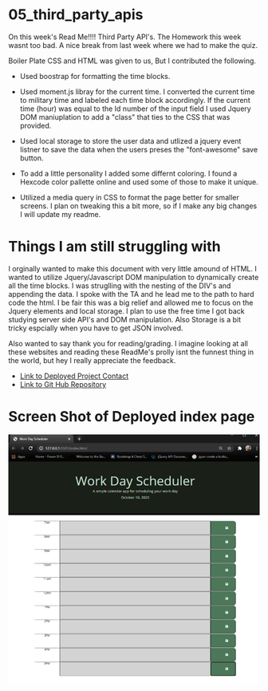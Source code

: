 # 05_third_party_apis

On this week's Read Me!!!! Third Party API's. The Homework this week wasnt too bad. A nice break from last week where we had to make the quiz.

Boiler Plate CSS and HTML was given to us, But I contributed the following.

- Used boostrap for formatting the time blocks.

- Used moment.js libray for the current time. I converted the current time to military time and labeled each time block accordingly. If the current time (hour) was equal to the Id number of the input field I used Jquery DOM maniuplation to add a "class" that ties to the CSS that was provided.

- Used local storage to store the user data and utlized a jquery event listner to save the data when the users preses the "font-awesome" save button.

- To add a little personality I added some differnt coloring. I found a Hexcode color pallette online and used some of those to make it unique.

- Utilized a media query in CSS to format the page better for smaller screens. I plan on tweaking this a bit more, so if I make any big changes I will update my readme.

# Things I am still struggling with

I orginally wanted to make this document with very little amound of HTML. I wanted to utilize Jquery/Javascript DOM manipulation to dynamically create all the time blocks. I was struglling with the nesting of the DIV's and appending the data. I spoke with the TA and he lead me to the path to hard code the html. I be fair this was a big relief and allowed me to focus on the Jquery elements and local storage. I plan to use the free time I got back studying server side API's and DOM manipulation. Also Storage is a bit tricky espcially when you have to get JSON involved.

Also wanted to say thank you for reading/grading. I imagine looking at all these websites and reading these ReadMe's prolly isnt the funnest thing in the world, but hey I really appreciate the feedback.

- [Link to Deployed Project Contact](http://pewewardy.com/05_third_party_apis/)
- [Link to Git Hub Repository](https://github.com/mattyparty/05_third_party_apis)

# Screen Shot of Deployed index page

![To Do Calender](https://raw.githubusercontent.com/mattyparty/05_third_party_apis/main/Assets/Week5Assignment.png "Deployed Index Screen Shot")
